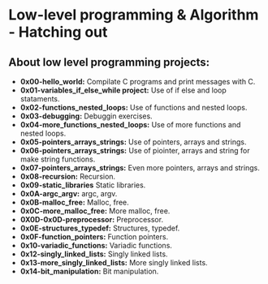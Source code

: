 # Low-level programming & Algorithm - Hatching out

## About low level programming projects:

- **0x00-hello_world:** Compilate C programs and print messages with C.
- **0x01-variables_if_else_while project:** Use of if else and loop stataments.
- **0x02-functions_nested_loops:** Use of functions and nested loops.
- **0x03-debugging:** Debuggin exercises.
- **0x04-more_functions_nested_loops:** Use of more functions and nested loops.
- **0x05-pointers_arrays_strings:** Use of pointers, arrays and strings.
- **0x06-pointers_arrays_strings:** Use of piointer, arrays and string for make string functions.
- **0x07-pointers_arrays_strings:** Even more pointers, arrays and strings.
- **0x08-recursion:** Recursion.
- **0x09-static_libraries** Static libraries.
- **0x0A-argc_argv:** argc, argv.
- **0x0B-malloc_free:** Malloc, free.
- **0x0C-more_malloc_free:** More malloc, free.
- **0X0D-0x0D-preprocessor:** Preprocessor.
- **0x0E-structures_typedef:** Structures, typedef.
- **0x0F-function_pointers:** Function pointers.
- **0x10-variadic_functions:** Variadic functions.
- **0x12-singly_linked_lists:** Singly linked lists.
- **0x13-more_singly_linked_lists:** More singly linked lists.
- **0x14-bit_manipulation:** Bit manipulation.
